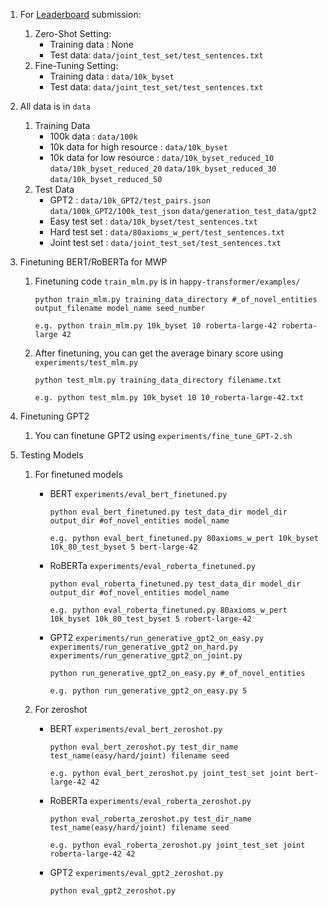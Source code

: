 1. For [Leaderboard](https://eval.ai/web/challenges/challenge-page/832/overview) submission:
    1. Zero-Shot Setting:
        - Training data : None
        - Test data: `data/joint_test_set/test_sentences.txt`
    2. Fine-Tuning Setting:
        - Training data : `data/10k_byset`
        - Test data: `data/joint_test_set/test_sentences.txt`


2. All data is in `data`
    1. Training Data
         - 100k data : `data/100k`
         - 10k data for high resource : `data/10k_byset`
         - 10k data for low resource : `data/10k_byset_reduced_10` `data/10k_byset_reduced_20` `data/10k_byset_reduced_30` `data/10k_byset_reduced_50`
    2. Test Data
         - GPT2 : `data/10k_GPT2/test_pairs.json` `data/100k_GPT2/100k_test_json` `data/generation_test_data/gpt2`
         - Easy test set : `data/10k_byset/test_sentences.txt`
         - Hard test set : `data/80axioms_w_pert/test_sentences.txt`
         - Joint test set : `data/joint_test_set/test_sentences.txt`
               

3. Finetuning BERT/RoBERTa for MWP
    1. Finetuning code `train_mlm.py` is in `happy-transformer/examples/`
        
        `python train_mlm.py training_data_directory #_of_novel_entities output_filename model_name seed_number`
       
       `e.g. python train_mlm.py 10k_byset 10 roberta-large-42 roberta-large 42`
        
    2. After finetuning, you can get the average binary score using `experiments/test_mlm.py`
    
        `python test_mlm.py training_data_directory filename.txt`
       
       `e.g. python test_mlm.py 10k_byset 10 10_roberta-large-42.txt`
   
4. Finetuning GPT2
    1. You can finetune GPT2 using `experiments/fine_tune_GPT-2.sh`
 
5. Testing Models
    1. For finetuned models
        - BERT `experiments/eval_bert_finetuned.py`
    
            `python eval_bert_finetuned.py test_data_dir model_dir output_dir #of_novel_entities model_name`
       
            `e.g. python eval_bert_finetuned.py 80axioms_w_pert 10k_byset 10k_80_test_byset 5 bert-large-42`
        - RoBERTa `experiments/eval_roberta_finetuned.py`
    
            `python eval_roberta_finetuned.py test_data_dir model_dir output_dir #of_novel_entities model_name`
       
            `e.g. python eval_roberta_finetuned.py 80axioms_w_pert 10k_byset 10k_80_test_byset 5 robert-large-42`
        - GPT2 `experiments/run_generative_gpt2_on_easy.py` `experiments/run_generative_gpt2_on_hard.py` `experiments/run_generative_gpt2_on_joint.py`
    
            `python run_generative_gpt2_on_easy.py #_of_novel_entities`
       
            `e.g. python run_generative_gpt2_on_easy.py 5`
        
       
    2. For zeroshot
        - BERT `experiments/eval_bert_zeroshot.py`
    
            `python eval_bert_zeroshot.py test_dir_name test_name(easy/hard/joint) filename seed`
       
            `e.g. python eval_bert_zeroshot.py joint_test_set joint bert-large-42 42`
        - RoBERTa `experiments/eval_roberta_zeroshot.py`
    
            `python eval_roberta_zeroshot.py test_dir_name test_name(easy/hard/joint) filename seed`
       
            `e.g. python eval_roberta_zeroshot.py joint_test_set joint roberta-large-42 42`
        - GPT2 `experiments/eval_gpt2_zeroshot.py` 
    
            `python eval_gpt2_zeroshot.py`
    

